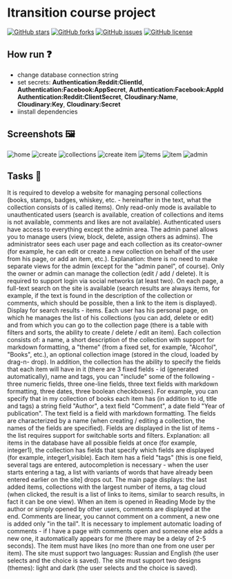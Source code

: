 # Itransition course project

 [![GitHub stars](https://img.shields.io/github/stars/PavelAndreyev1337/itransition-course-project)](https://github.com/PavelAndreyev1337/itransition-course-project/stargazers) [![GitHub forks](https://img.shields.io/github/forks/PavelAndreyev1337/itransition-course-project)](https://github.com/PavelAndreyev1337/itransition-course-project/network) [![GitHub issues](https://img.shields.io/github/issues/PavelAndreyev1337/itransition-course-project)](https://github.com/PavelAndreyev1337/itransition-course-project/issues) [![GitHub license](https://img.shields.io/github/license/PavelAndreyev1337/itransition-course-project)](https://github.com/PavelAndreyev1337/itransition-course-project/blob/master/LICENSE)


## How run ❓
* change database connection string 
* set secrets: **Authentication:Reddit:ClientId**, **Authentication:Facebook:AppSecret**, **Authentication:Facebook:AppId** **Authentication:Reddit:ClientSecret**, **Cloudinary:Name**, **Cloudinary:Key**, **Cloudinary:Secret**
* iinstall dependencies

## Screenshots 🖼️

![home](https://www.dropbox.com/s/b1w1rzmclq04dwd/home.png?dl=0)
![create](https://www.dropbox.com/s/awc4isl5ujs9rkm/create.png?dl=0)
![collections](https://www.dropbox.com/s/bnh8eh384ooxoju/collections.png?dl=0)
![create item](https://www.dropbox.com/s/l4rvyrmfeg444yr/create_item.png?dl=0)
![items](https://www.dropbox.com/s/jg8twhl5jm6ooec/items.png?dl=0)
![item](https://www.dropbox.com/s/i2qg8ett3ovkopt/item.png?dl=0)
![admin](https://www.dropbox.com/s/38dkownadh1xuu8/admin.png?dl=0)

## Tasks 📝

It is required to develop a website for managing personal collections (books, stamps, badges, whiskey, etc. - hereinafter in the text, what the collection consists of is called items).
Only read-only mode is available to unauthenticated users (search is available, creation of collections and items is not available, comments and likes are not available).
Authenticated users have access to everything except the admin area.
The admin panel allows you to manage users (view, block, delete, assign others as admins). The administrator sees each user page and each collection as its creator-owner (for example, he can edit or create a new collection on behalf of the user from his page, or add an item, etc.). Explanation: there is no need to make separate views for the admin (except for the "admin panel", of course).
Only the owner or admin can manage the collection (edit / add / delete).
It is required to support login via social networks (at least two).
On each page, a full-text search on the site is available (search results are always items, for example, if the text is found in the description of the collection or comments, which should be possible, then a link to the item is displayed). Display for search results - items.
Each user has his personal page, on which he manages the list of his collections (you can add, delete or edit) and from which you can go to the collection page (there is a table with filters and sorts, the ability to create / delete / edit an item).
Each collection consists of: a name, a short description of the collection with support for markdown formatting, a "theme" (from a fixed set, for example, "Alcohol", "Books", etc.), an optional collection image (stored in the cloud, loaded by drag-n- drop). In addition, the collection has the ability to specify the fields that each item will have in it (there are 3 fixed fields - id (generated automatically), name and tags, you can "include" some of the following - three numeric fields, three one-line fields, three text fields with markdown formatting, three dates, three boolean checkboxes). For example, you can specify that in my collection of books each item has (in addition to id, title and tags) a string field "Author", a text field "Comment", a date field "Year of publication". The text field is a field with markdown formatting. The fields are characterized by a name (when creating / editing a collection, the names of the fields are specified). Fields are displayed in the list of items - the list requires support for switchable sorts and filters. Explanation: all items in the database have all possible fields at once (for example, integer1), the collection has fields that specify which fields are displayed (for example, integer1_visible).
Each item has a field "tags" (this is one field, several tags are entered, autocompletion is necessary - when the user starts entering a tag, a list with variants of words that have already been entered earlier on the site] drops out.
The main page displays: the last added items, collections with the largest number of items, a tag cloud (when clicked, the result is a list of links to items, similar to search results, in fact it can be one view).
When an item is opened in Reading Mode by the author or simply opened by other users, comments are displayed at the end. Comments are linear, you cannot comment on a comment, a new one is added only "in the tail". It is necessary to implement automatic loading of comments - if I have a page with comments open and someone else adds a new one, it automatically appears for me (there may be a delay of 2-5 seconds).
The item must have likes (no more than one from one user per item).
The site must support two languages: Russian and English (the user selects and the choice is saved). The site must support two designs (themes): light and dark (the user selects and the choice is saved).
